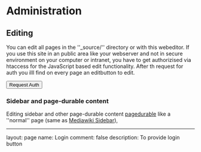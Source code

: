 # Administration


## Editing

You can edit all pages in the ''_source/'' directory or with this webeditor.
If you use this site in an public area like your webserver and not in secure environment on your computer or intranet, you have to get authorizised via htaccess for the JavaScript based edit functionality. After th request for auth you illl find on every page an editbutton to edit.

<button id="requestauth">Request Auth</button>

### Sidebar and page-durable content

Editing sidebar and other page-durable content [pagedurable](_pagedurable) like a ''normal'' page (same as [Mediawiki Sidebar](https://www.mediawiki.org/wiki/Manual:Interface/Sidebar)),

---
layout: page
name: Login
comment: false
description: To provide login button
